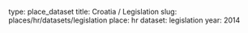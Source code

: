 type: place_dataset
title: Croatia / Legislation
slug: places/hr/datasets/legislation
place: hr
dataset: legislation
year: 2014
